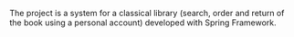The project is a system for a classical library (search, order and return of the book using a personal account) developed with Spring Framework.
